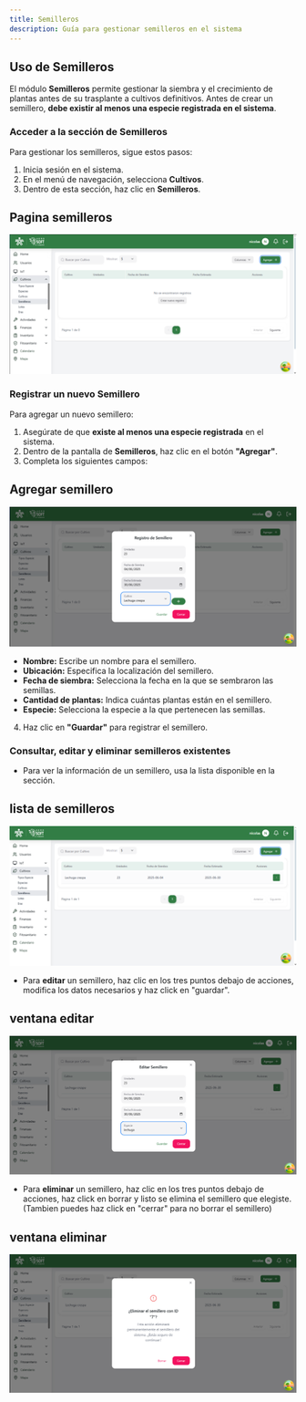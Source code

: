 ```yaml
---
title: Semilleros
description: Guía para gestionar semilleros en el sistema
---
```


## Uso de Semilleros

El módulo **Semilleros** permite gestionar la siembra y el crecimiento de plantas antes de su trasplante a cultivos definitivos. Antes de crear un semillero, **debe existir al menos una especie registrada en el sistema**.

### **Acceder a la sección de Semilleros**
Para gestionar los semilleros, sigue estos pasos:
1. Inicia sesión en el sistema.
2. En el menú de navegación, selecciona **Cultivos**.
3. Dentro de esta sección, haz clic en **Semilleros**.

## Pagina semilleros
![Captura de pantalla semillero](../../../assets/cultivos/paginaSemillero.png)

### **Registrar un nuevo Semillero**
Para agregar un nuevo semillero:
1. Asegúrate de que **existe al menos una especie registrada** en el sistema.
2. Dentro de la pantalla de **Semilleros**, haz clic en el botón **"Agregar"**.
3. Completa los siguientes campos:
## Agregar semillero
![Captura de pantalla agregar semillero](../../../assets/cultivos/registrarSemillero.png)
   - **Nombre:** Escribe un nombre para el semillero.
   - **Ubicación:** Especifica la localización del semillero.
   - **Fecha de siembra:** Selecciona la fecha en la que se sembraron las semillas.
   - **Cantidad de plantas:** Indica cuántas plantas están en el semillero.
   - **Especie:** Selecciona la especie a la que pertenecen las semillas.
4. Haz clic en **"Guardar"** para registrar el semillero.

### **Consultar, editar y eliminar semilleros existentes**
- Para ver la información de un semillero, usa la lista disponible en la sección.
## lista de semilleros
![Captura de pantalla](../../../assets/cultivos/listaSemillero.png)
- Para **editar** un semillero, haz clic en los tres puntos debajo de acciones, modifica los datos necesarios y haz click en "guardar".
## ventana editar
![Captura de pantalla](../../../assets/cultivos/editarSemillero.png)
- Para **eliminar** un semillero, haz clic en los tres puntos debajo de acciones, haz click en borrar y listo se elimina el semillero que elegiste. (Tambien puedes haz click en "cerrar" para no borrar el semillero)
## ventana eliminar
![Captura de pantalla](../../../assets/cultivos/eliminarSemillero.png)
